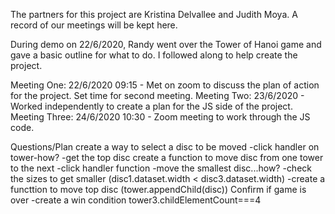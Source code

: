 The partners for this project are Kristina Delvallee and Judith Moya.  A record of our meetings will be kept here.

During demo on 22/6/2020, Randy went over the Tower of Hanoi game and gave a basic outline for what to do.  I followed along to help create the project.

Meeting One:  22/6/2020 09:15 - Met on zoom to discuss the plan of action for the project.  Set time for second meeting.
Meeting Two:  23/6/2020 - Worked independently to create a plan for the JS side of the project.
Meeting Three: 24/6/2020 10:30 - Zoom meeting to work through the JS code.  

Questions/Plan
create a way to select a disc to be moved
 -click handler on tower-how?
 -get the top disc
create a function to move disc from one tower to the next
 -click handler function 
 -move the smallest disc...how? 
 -check the sizes to get smaller (disc1.dataset.width < disc3.dataset.width)
 -create a functtion to move top disc (tower.appendChild(disc))
Confirm if game is over
  -create a win condition 
   tower3.childElementCount===4